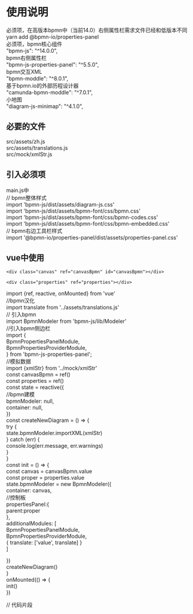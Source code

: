# 使用说明
必须项，在高版本bpmn中（当前14.0）右侧属性栏需求文件已经和低版本不同  
yarn add @bpmn-io/properties-panel  
必须项，bpmn核心组件  
"bpmn-js": "^14.0.0",  
bpmn右侧属性栏  
"bpmn-js-properties-panel": "^5.5.0",  
bpmn交互XML  
"bpmn-moddle": "^8.0.1",  
基于bpmn.io的外部历程设计器  
"camunda-bpmn-moddle": "^7.0.1",  
小地图  
"diagram-js-minimap": "^4.1.0",  
## 必要的文件
src/assets/zh.js  
src/assets/translations.js  
src/mock/xmlStr.js  
## 引入必须项
main.js中  
// bpmn整体样式  
import 'bpmn-js/dist/assets/diagram-js.css'  
import 'bpmn-js/dist/assets/bpmn-font/css/bpmn.css'  
import 'bpmn-js/dist/assets/bpmn-font/css/bpmn-codes.css'  
import 'bpmn-js/dist/assets/bpmn-font/css/bpmn-embedded.css'  
// bpmn右边工具栏样式  
import '@bpmn-io/properties-panel/dist/assets/properties-panel.css'  
## vue中使用

[//]: # (<body>)
<!--    画布区域-->
    <div class="canvas" ref="canvasBpmn" id="canvasBpmn"></div>
<!--    侧边栏区域-->
    <div class="properties" ref="properties"></div>

[//]: # (<script>)
import {ref, reactive, onMounted} from 'vue'  
//bpmn汉化  
import translate from '../assets/translations.js'  
// 引入bpmn  
import BpmnModeler from 'bpmn-js/lib/Modeler'  
//引入bpmn侧边栏  
import {  
BpmnPropertiesPanelModule,  
BpmnPropertiesProviderModule,  
} from 'bpmn-js-properties-panel';  
//模拟数据  
import {xmlStr} from '../mock/xmlStr'  
const canvasBpmn = ref()  
const properties = ref()  
const state = reactive({  
//bpmn建模  
bpmnModeler: null,  
container: null,  
})  
const createNewDiagram = () => {  
try {  
state.bpmnModeler.importXML(xmlStr)  
} catch (err) {  
console.log(err.message, err.warnings)  
}  
}  
const init = () => {  
const canvas = canvasBpmn.value  
const proper = properties.value  
state.bpmnModeler = new BpmnModeler({  
container: canvas,  
//控制板  
propertiesPanel:{  
parent:proper  
},  
additionalModules: [  
BpmnPropertiesPanelModule,  
BpmnPropertiesProviderModule,  
{ translate: ['value', translate] }  
]  

})  
createNewDiagram()  
}  
onMounted(() => {  
init()  
})  

// 代码片段
<template>
    <div class="my-process-designer">
      <div class="my-process-designer__container">
        <div class="my-process-status">
          <span class="intro">状态：</span>
          <div class="finish">已完成</div>
          <div class="processing">流程中</div>
          <div class="todo">未进行</div>
        </div>
        <div class="my-process-designer__canvas" ref="bpmn-canvas" v-bind:style="{width: 100 * scale + '%',height: 100 * scale + '%'}"></div>
        <div class="session-info" v-show="selection">
          <div class="title-container">
            <img src="@/assets/images/Union.svg" class="avatra-ic" />
            <span>{{ selection.activityName }}</span>
          </div>
          <div class="approval-container">
            <div class="extra">处理人：</div>
            <div class="people-info">
              <img src="@/assets/images/logo1.svg" class="avatra">
              <div>
                <!-- <div> -->
                  <span class="name">{{ selection.createBy }}</span>
                  <!-- <span class="num">({{selection.No}})</span> -->
                <!-- </div> -->
                <!-- <div><span class="title">{{ selection.title}}</span></div> -->
              </div>
            </div>
          </div>
        </div>
        <div class="my-process-handler">
          <img class="process-hander-ic" src="@/assets/images/boost.svg"  @click="handleZoom(0.1)" />
          <img class="process-hander-ic" src="@/assets/images/reduce.svg"  @click="handleZoom(-0.1)" />
        </div>
      </div>
    </div>
</template>

<script>
import BpmnModeler from 'bpmn-js/lib/Modeler'
 
import kuailuModdleDescriptor from '../../plugin/descriptor/kuailuDescriptor.json'
export default {
  name: 'flow',
  props: {
    processID: {
      type: String,
      default: ''
    },
    approveRecs: {
      type: Array,
      default () {
        return []
      }
    }
  },
  watch: {
    processID (val) {
      if (!val) return
      this.processDefDetail()
    }
  },
  mounted () {
    this.initBpmnModeler()
  },
  data () {
    return {
      bpmnModeler: '',
      prefix: 'kuailu',
      selection: '',
      approvalPeople: [],
      scale: 1
    }
  },
  computed: {
    additionalModules () {
      return [{
        paletteProvider: ['value', ''], // 禁用/清空左侧工具栏
        labelEditingProvider: ['value', ''], // 禁用节点编辑
        contextPadProvider: ['value', ''], // 禁用图形菜单
        bendpoints: ['value', {}], // 禁用连线拖动
        move: ['value', ''] // 禁用单个图形拖动
      }]
    }
  },
  methods: {
    initBpmnModeler () {
      if (this.bpmnModeler) return
      this.bpmnModeler = new BpmnModeler({
        container: this.$refs['bpmn-canvas'],
        keyboard: this.keyboard ? { bindTo: document } : null,
        additionalModules: this.additionalModules,
        moddleExtensions: this.moddleExtensions
      })
    },
    subscribeBpmnEvent () {
      let that = this
      that.bpmnModeler.on('selection.changed', ({ newSelection }) => {
        const id = newSelection[0] && newSelection[0].id
        const list = that.approveRecs.filter(item => item.taskDefinitionKey === id)
        if (list.length) {
          that.selection = list[0]
        } else {
          that.selection = ''
        }
      })
      const eventBus = this.bpmnModeler.get('eventBus')
      // 注册节点事件，eventTypes中可以写多个事件
      const eventTypes = ['element.click', 'element.hover']
      eventTypes.forEach((eventType) => {
        eventBus.on(eventType, (e) => {
          const {element} = e
          if (!element.parent) return
          if (!e || element.type === 'bpmn:Process') {
            return false
          } else {
            if (eventType === 'element.hover') {
              // debugger
              // 鼠标滑过节点后想要做的处理
              console.log('鼠标经过节点啦~')
              const id = element.id
              const list = that.approveRecs.filter(item => item.taskDefinitionKey === id)
              if (list.length) {
                that.selection = list[0]
              } else {
                that.selection = ''
              }
            }
          }
        })
      })
    },
    // 获取流程图中所有节点信息
    getNodeInfoList () {
      const elementRegistry = this.bpmnModeler.get('elementRegistry')
      const userTaskList = elementRegistry.filter(
        (item) => item.type === 'bpmn:UserTask'
      )
      const modeling = this.bpmnModeler.get('modeling')
      userTaskList.forEach(v => {
        // 更改节点名称
        modeling.updateLabel(v, '具体的处理人，不是节点名称')
      })
    },
 
    moddleExtensions () {
      const Extensions = {}
      if (this.prefix === 'kuailu') {
        Extensions.kuailu = kuailuModdleDescriptor
      }
      return Extensions
    },
    // 详情
    processDefDetail () {
      const that = this
      this.$apiRequest.processDefDetail(this.processID).then(async (res = {}) => {
        const {bpmnSnapshotBack, id, processDefNo, processDefName} = res.data || {}
        let xmlStr = bpmnSnapshotBack // 新取值
        that.fileDate = res.data
        that.processIdFromDetail = id // 流程id
        that.processNoFromDetail = processDefNo // 流程编码
        that.processNameFromDetail = processDefName // 流程名称
        if (that.processIdFromDetail && that.processIdFromDetail.indexOf('Process_') === -1) {
          that.processIdFromDetail = 'Process_' + that.processIdFromDetail
        }
        if (that.processNameFromDetail && that.processNameFromDetail.indexOf('Name_') === -1) {
          that.processNameFromDetail = 'Name_' + that.processNameFromDetail
        }
        await that.createNewDiagram(xmlStr)
        this.setCurrentSept()
        this.getNodeInfoList()
      })
    },
    /* 创建新的流程图 */
    async createNewDiagram (xml) {
      let that = this
      // 将字符串转换成图显示出来
      let newId = that.processIdFromDetail || `Process_${new Date().getTime()}`
      let newNo = that.processNoFromDetail || `No_${new Date().getTime()}`
      let newName = that.processNameFromDetail || `Name_${new Date().getTime()}`
      let xmlString = xml || this.getDefaultEmptyXML(newId, newNo, newName, that.prefix)
      try {
        let { warnings } = await that.bpmnModeler.importXML(xmlString)
        if (warnings && warnings.length) {
          warnings.forEach(warn => console.warn(warn))
        }
        if (document.getElementsByClassName('bjs-powered-by').length) {
          document.getElementsByClassName('bjs-powered-by')[0].style.display = 'none'
        }
        this.subscribeBpmnEvent()
      } catch (e) {
        console.error(`[Process Designer Warn]:`)
      }
    },
    setCurrentSept () {
      const elementRegistry = this.bpmnModeler.get('elementRegistry')
      const nodeList = elementRegistry.filter(
        (item) => {
          return ['bpmn:UserTask', 'bpmn:ServiceTask'].includes(item.type)
        }
      )
      let modeling = this.bpmnModeler.get('modeling')
      const completedNode = this.approveRecs.filter(_ => _.status === 'completed').map(_ => _.taskDefinitionKey)
      const activeNode = this.approveRecs.filter(_ => _.status === 'active').map(_ => _.taskDefinitionKey)
      nodeList.forEach((item, index) => {
        if (completedNode.includes(item.id)) {
          modeling.setColor(nodeList[index], {
            fill: '#E8FFEA'
          })
        } else if (activeNode.includes(item.id)) {
          modeling.setColor(nodeList[index], {
            fill: '#BFDBFD'
          })
        } else {
          modeling.setColor(nodeList[index], {
            fill: '#ECEDEE'
          })
        }
      })
    },
    getDefaultEmptyXML (key, no, name, type) {
      if (!type) type = 'kuailu'
      const TYPE_TARGET = {
        activiti: 'http://activiti.org/bpmn',
        camunda: 'http://bpmn.io/schema/bpmn',
        kuailu: 'http://www.kuailu.com/1.0/bpmn'
      }
      return `<?xml version="1.0" encoding="UTF-8"?>
        <bpmn2:definitions
          xmlns:camunda="http://camunda.org/schema/1.0/bpmn"
          exporter="Camunda Modeler"
          exporterVersion="1.10.0"
          xmlns:xsi="http://www.w3.org/2001/XMLSchema-instance"
          xmlns:bpmn2="http://www.omg.org/spec/BPMN/20100524/MODEL"
          xmlns:bpmndi="http://www.omg.org/spec/BPMN/20100524/DI"
          xmlns:dc="http://www.omg.org/spec/DD/20100524/DC"
          xmlns:di="http://www.omg.org/spec/DD/20100524/DI"
          xmlns:kuailu="http://www.kuailu.com/1.0/bpmn"
          xsi:schemaLocation="http://www.omg.org/spec/BPMN/20100524/MODEL BPMN20.xsd"
          id="diagram_${key}"
          targetNamespace="${TYPE_TARGET[type]}">
 
          <bpmn2:process id="${key}" no="${no}" name="${name}" isExecutable="true">
          </bpmn2:process>
          <bpmndi:BPMNDiagram id="BPMNDiagram_1">
            <bpmndi:BPMNPlane id="BPMNPlane_1" bpmnElement="${key}">
            </bpmndi:BPMNPlane>
          </bpmndi:BPMNDiagram>
        </bpmn2:definitions>`
    },
    handleZoom (flag) {
      this.scale += flag
      this.$nextTick(() => {
        this.bpmnModeler.get('canvas').zoom(this.scale)
      })
    }
  }
}
</script>

<style lang="less" scoped>
.my-process-designer {
  display: flex;
  position: relative;
  flex-direction: column;
  width: 100%;
  height: 500px;
  box-sizing: border-box;
  margin-top: 20px;
  .my-process-designer__container {
    display: inline-flex;
    width: 100%;
    flex: 1;
    .my-process-designer__canvas {
      flex: 1;
      height: 100%;
      position: relative;
      background: url("data:image/svg+xml;base64,PHN2ZyB3aWR0aD0iNDAiIGhlaWdodD0iNDAiIHhtbG5zPSJodHRwOi8vd3d3LnczLm9yZy8yMDAwL3N2ZyI+PGRlZnM+PHBhdHRlcm4gaWQ9ImEiIHdpZHRoPSI0MCIgaGVpZ2h0PSI0MCIgcGF0dGVyblVuaXRzPSJ1c2VyU3BhY2VPblVzZSI+PHBhdGggZD0iTTAgMTBoNDBNMTAgMHY0ME0wIDIwaDQwTTIwIDB2NDBNMCAzMGg0ME0zMCAwdjQwIiBmaWxsPSJub25lIiBzdHJva2U9IiNlMGUwZTAiIG9wYWNpdHk9Ii4yIi8+PHBhdGggZD0iTTQwIDBIMHY0MCIgZmlsbD0ibm9uZSIgc3Ryb2tlPSIjZTBlMGUwIi8+PC9wYXR0ZXJuPjwvZGVmcz48cmVjdCB3aWR0aD0iMTAwJSIgaGVpZ2h0PSIxMDAlIiBmaWxsPSJ1cmwoI2EpIi8+PC9zdmc+")
      repeat !important;
      div.toggle-mode {
        display: none;
      }
    }
    .my-process-status {
      position: absolute;
      display: flex;
      top: 20px;
      left: 20px;
      font-size: 12px;
      .intro {
        color: #999999;
        margin-top: 3px;
      }
      .finish {
        background-color: #E8FFEA;
        padding: 4px;
        border: 1px solid rgba(0, 180, 42, 0.1);
        border-radius: 3px;
        color: #00B42A;
        margin-right: 8px;
      }
      .processing {
        background-color: #E8F3FE;
        padding: 4px;
        border: 1px solid #BFDBFD;
        border-radius: 3px;
        color: #165DFF;
        margin-right: 8px;
      }
      .todo {
        padding: 4px;
        background: #ECEDEE;
        border: 1px solid rgba(204, 204, 204, 0.1);
        border-radius: 3px;
        color: #666666;
        margin-right: 5px;
      }
    }
    svg {
      width: 100%;
      height: 100%;
      min-height: 100%;
      overflow: hidden;
    }
    .session-info {
      position: absolute;
      width: 200px;
      height: 300px;
      background: #FFFFFF;
      border: 1px solid #ECEDF2;
      box-shadow: 0px 4px 12px rgba(0, 0, 0, 0.2);
      border-radius: 3px;
      right: 20px;
      top: 10px;
      .title-container {
        padding: 18px;
        display: flex;
        align-items: center;
        font-size: 16px;
        color: #333333;
        font-weight: 500;
        height: 50px;
        border-bottom: 1px solid #ECEDF2;
        .avatra-ic {
          margin-right: 5px;
          width: 15px;
          height: 15px;
          margin-top: 2px;
        }
      }
      .approval-container {
        padding: 12px 16px;
        .extra {
          font-size: 12px;
          color: #333333;
          margin-bottom: 10px;
        }
        .avatra {
          width: 32px;
          height: 32px;
          border-radius: 32px;
          margin-right: 10px;
        }
        .people-info {
          display: flex;
          font-size: 12px;
          margin-bottom: 10px;
          align-items: center;
        }
        .name {
          color: #333333;
        }
        .num {
          color: #999999;
        }
        .title {
          color: #999999;
        }
      }
    }
    .my-process-handler {
      display: flex;
      bottom: 50px;
      position: absolute;
      right: 20px;
      width: 92px;
      height: 42px;
      border-radius: 30px;
      align-items: center;
      background-color: #525252;
      .process-hander-ic {
        flex: 1;
        width: 20px;
        height: 20px;
        cursor: pointer;
      }
    }
  }
}
 
</style>